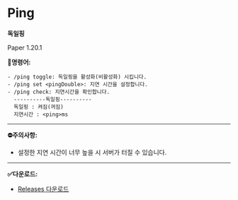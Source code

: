 # Ping

**독일핑**

Paper 1.20.1

**💬명령어:**
```
- /ping toggle: 독일핑을 활성화(비활성화) 시킵니다.
- /ping set <pingDouble>: 지연 시간을 설정합니다.
- /ping check: 지연시간을 확인합니다.
  ----------독일핑----------
  독일핑 : 켜짐(꺼짐)
  지연시간 : <ping>ms

```
-------------------------------------------------------
**⛔주의사항:**
- 설정한 지연 시간이 너무 높을 시 서버가 터질 수 있습니다.
-------------------------------------------------------
**✅다운로드:**
- [Releases 다운로드](https://github.com/komq-babo/Ping/releases)
